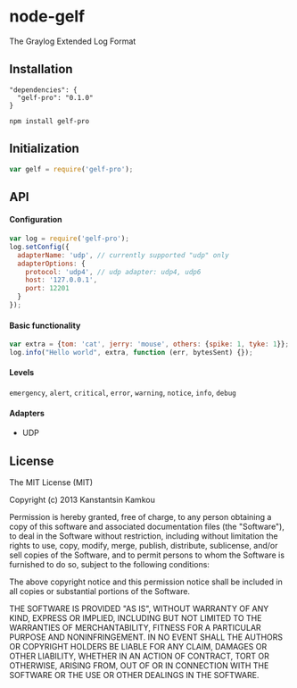 node-gelf
====================
The Graylog Extended Log Format

## Installation
```
"dependencies": {
  "gelf-pro": "0.1.0"
}
```
```npm install gelf-pro```

## Initialization
```javascript
var gelf = require('gelf-pro');
```

## API

#### Configuration
```javascript
var log = require('gelf-pro');
log.setConfig({
  adapterName: 'udp', // currently supported "udp" only
  adapterOptions: {
    protocol: 'udp4', // udp adapter: udp4, udp6
    host: '127.0.0.1',
    port: 12201
  }
});
```

#### Basic functionality
```javascript
var extra = {tom: 'cat', jerry: 'mouse', others: {spike: 1, tyke: 1}};
log.info("Hello world", extra, function (err, bytesSent) {});
```

#### Levels
```emergency```, ```alert```, ```critical```, ```error```, ```warning```, ```notice```, ```info```, ```debug```

#### Adapters

- UDP

## License
The MIT License (MIT)

Copyright (c) 2013 Kanstantsin Kamkou

Permission is hereby granted, free of charge, to any person obtaining a copy of
this software and associated documentation files (the "Software"), to deal in
the Software without restriction, including without limitation the rights to
use, copy, modify, merge, publish, distribute, sublicense, and/or sell copies of
the Software, and to permit persons to whom the Software is furnished to do so,
subject to the following conditions:

The above copyright notice and this permission notice shall be included in all
copies or substantial portions of the Software.

THE SOFTWARE IS PROVIDED "AS IS", WITHOUT WARRANTY OF ANY KIND, EXPRESS OR
IMPLIED, INCLUDING BUT NOT LIMITED TO THE WARRANTIES OF MERCHANTABILITY, FITNESS
FOR A PARTICULAR PURPOSE AND NONINFRINGEMENT. IN NO EVENT SHALL THE AUTHORS OR
COPYRIGHT HOLDERS BE LIABLE FOR ANY CLAIM, DAMAGES OR OTHER LIABILITY, WHETHER
IN AN ACTION OF CONTRACT, TORT OR OTHERWISE, ARISING FROM, OUT OF OR IN
CONNECTION WITH THE SOFTWARE OR THE USE OR OTHER DEALINGS IN THE SOFTWARE.
